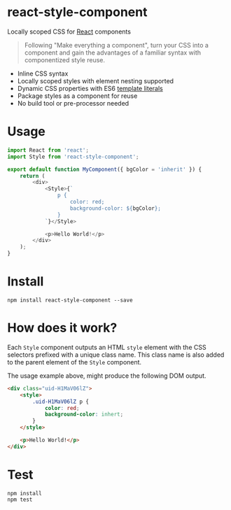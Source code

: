 # react-style-component

Locally scoped CSS for [React](https://facebook.github.io/react/) components

> Following "Make everything a component", turn your CSS into a component and gain the advantages of a familiar syntax with componentized style reuse.
 * Inline CSS syntax
 * Locally scoped styles with element nesting supported
 * Dynamic CSS properties with ES6 [template literals](https://developer.mozilla.org/en/docs/Web/JavaScript/Reference/Template_literals)
 * Package styles as a component for reuse
 * No build tool or pre-processor needed

# Usage
```js
import React from 'react';
import Style from 'react-style-component';

export default function MyComponent({ bgColor = 'inherit' }) {
	return (
		<div>
            <Style>{`
                p {
                    color: red;
                    background-color: ${bgColor};
                }
            `}</Style>

			<p>Hello World!</p>
		</div>
	);
}
```

# Install
```shell
npm install react-style-component --save
```

# How does it work?
Each `Style` component outputs an HTML `style` element with the CSS selectors prefixed with a unique class name. This class name is also added to the parent element of the `Style` component.

The usage example above, might produce the following DOM output.
```html
<div class="uid-H1MaV06lZ">
	<style>
		.uid-H1MaV06lZ p {
			color: red;
			background-color: inhert;
		}
	</style>

	<p>Hello World!</p>
</div>
```

# Test
```shell
npm install
npm test
```
